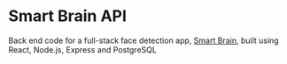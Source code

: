 # Smart Brain API

Back end code for a full-stack face detection app, [Smart Brain](https://github.com/ShaineTsou/smart-brain), built using React, Node.js, Express and PostgreSQL